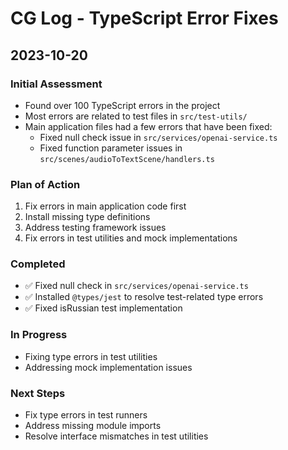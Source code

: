 # CG Log - TypeScript Error Fixes

## 2023-10-20

### Initial Assessment
- Found over 100 TypeScript errors in the project
- Most errors are related to test files in `src/test-utils/`
- Main application files had a few errors that have been fixed:
  - Fixed null check issue in `src/services/openai-service.ts`
  - Fixed function parameter issues in `src/scenes/audioToTextScene/handlers.ts`

### Plan of Action
1. Fix errors in main application code first
2. Install missing type definitions
3. Address testing framework issues
4. Fix errors in test utilities and mock implementations

### Completed
- ✅ Fixed null check in `src/services/openai-service.ts`
- ✅ Installed `@types/jest` to resolve test-related type errors
- ✅ Fixed isRussian test implementation

### In Progress
- Fixing type errors in test utilities
- Addressing mock implementation issues

### Next Steps
- Fix type errors in test runners
- Address missing module imports
- Resolve interface mismatches in test utilities 